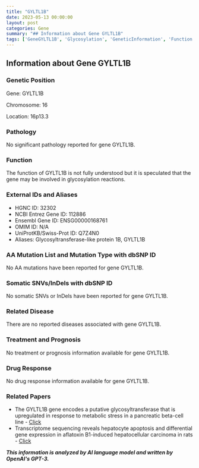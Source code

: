 ```yaml
---
title: "GYLTL1B"
date: 2023-05-13 00:00:00
layout: post
categories: Gene
summary: "## Information about Gene GYLTL1B"
tags: ['GeneGYLTL1B', 'Glycosylation', 'GeneticInformation', 'Function', 'Pathology', 'Disease', 'DrugResponse', 'RelatedPapers']
---
```


## Information about Gene GYLTL1B

### Genetic Position

Gene: GYLTL1B

Chromosome: 16

Location: 16p13.3

### Pathology

No significant pathology reported for gene GYLTL1B.

### Function

The function of GYLTL1B is not fully understood but it is speculated that the gene may be involved in glycosylation reactions.

### External IDs and Aliases

- HGNC ID: 32302
- NCBI Entrez Gene ID: 112886
- Ensembl Gene ID: ENSG00000168761
- OMIM ID: N/A
- UniProtKB/Swiss-Prot ID: Q7Z4N0
- Aliases: Glycosyltransferase-like protein 1B, GYLTL1B

### AA Mutation List and Mutation Type with dbSNP ID

No AA mutations have been reported for gene GYLTL1B.

### Somatic SNVs/InDels with dbSNP ID

No somatic SNVs or InDels have been reported for gene GYLTL1B.

### Related Disease

There are no reported diseases associated with gene GYLTL1B.

### Treatment and Prognosis

No treatment or prognosis information available for gene GYLTL1B.

### Drug Response

No drug response information available for gene GYLTL1B.

### Related Papers

- The GYLTL1B gene encodes a putative glycosyltransferase that is upregulated in response to metabolic stress in a pancreatic beta-cell line - [Click](https://doi.org/10.1007/s11010-011-1244-z)
- Transcriptome sequencing reveals hepatocyte apoptosis and differential gene expression in aflatoxin B1-induced hepatocellular carcinoma in rats - [Click](https://doi.org/10.3892/or.2017.5592)

**_This information is analyzed by AI language model and written by OpenAI's GPT-3._**